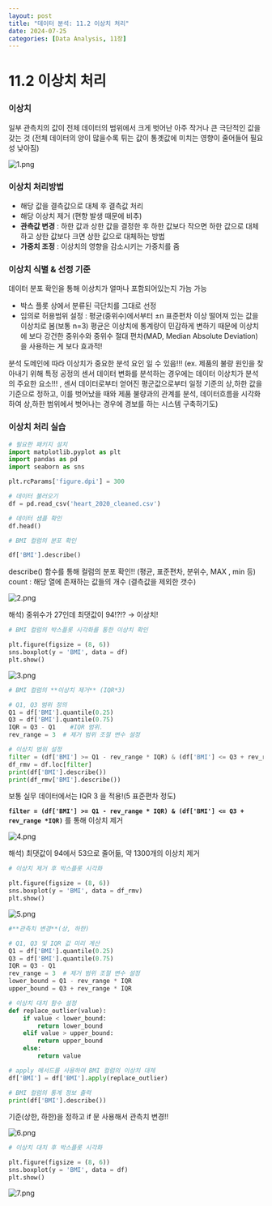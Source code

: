 ```yaml
---
layout: post
title: "데이터 분석: 11.2 이상치 처리"
date: 2024-07-25
categories: [Data Analysis, 11장]
---
```

# 11.2 이상치 처리

### 이상치

일부 관측치의 값이 전체 데이터의 범위에서 크게 벗어난 아주 작거나 큰 극단적인 값을 갖는 것 
(전체 데이터의 양이 많을수록 튀는 값이 통곗값에 미치는 영향이 줄어들어 필요성 낮아짐) 

![1.png](/assets/img/posts/11.2/1.png)

### **이상치 처리방법**

- 해당 값을 결측값으로 대체 후 결측값 처리
- 해당 이상치 제거 (편향 발생 때문에 비추)
- **관측값 변경**
: 하한 값과 상한 값을 결정한 후 하한 값보다 작으면 하한 값으로 대체하고 상한 값보다 크면 상한 값으로 대체하는 방법
- **가중치 조정**
: 이상치의 영향을 감소시키는 가중치를 줌

### **이상치 식별 & 선정 기준**

데이터 분포 확인을 통해 이상치가 얼마나 포함되어있는지 가늠 가능

- 박스 플롯 상에서 분류된 극단치를 그대로 선정
- 임의로 허용범위 설정
: 평균(중위수)에서부터 ±n 표준편차 이상 떨어져 있는 값을 이상치로 봄(보통 n=3) 
평균은 이상치에 통계량이 민감하게 변하기 때문에 이상치에 보다 강건한 중위수와 중위수 절대 편차(MAD, Median Absolute Deviation) 을 사용하는 게 보다 효과적!

분석 도메인에 따라 이상치가 중요한 분석 요인 일 수 있음!!!
(ex.  제품의 불량 원인을 찾아내기 위해 특정 공정의 센서 데이터 변화를 분석하는 경우에는 데이터 이상치가 분석의 주요한 요소!!! , 센서 데이터로부터 얻어진 평군값으로부터 일정 기준의 상,하한 값을 기준으로 정하고, 이를 벗어났을 때와 제품 불량과의 관계를 분석, 데이터흐름을 시각화하여 상,하한 범위에서 벗어나는 경우에 경보를 하는 시스템 구축하기도)

### 이상치 처리 실습

```python
# 필요한 패키지 설치
import matplotlib.pyplot as plt
import pandas as pd
import seaborn as sns

plt.rcParams['figure.dpi'] = 300
```

```python
# 데이터 불러오기
df = pd.read_csv('heart_2020_cleaned.csv')

# 데이터 샘플 확인
df.head()
```

```python
# BMI 컬럼의 분포 확인

df['BMI'].describe()
```

describe() 함수를 통해 컬럼의 분포 확인!! (평균, 표준편차, 분위수, MAX , min 등)
count : 해당 열에 존재하는 값들의 개수 (결측값을 제외한 갯수)

![2.png](/assets/img/posts/11.2/2.png)

해석) 중위수가 27인데 최댓값이 94!?!? → 이상치!

```python
# BMI 컬럼의 박스플롯 시각화를 통한 이상치 확인

plt.figure(figsize = (8, 6))
sns.boxplot(y = 'BMI', data = df)
plt.show()
```

![3.png](/assets/img/posts/11.2/3.png)

```python
# BMI 컬럼의 **이상치 제거** (IQR*3)

# Q1, Q3 범위 정의
Q1 = df['BMI'].quantile(0.25)
Q3 = df['BMI'].quantile(0.75)
IQR = Q3 - Q1    #IQR 범위. 
rev_range = 3  # 제거 범위 조절 변수 설정

# 이상치 범위 설정
filter = (df['BMI'] >= Q1 - rev_range * IQR) & (df['BMI'] <= Q3 + rev_range *IQR)
df_rmv = df.loc[filter]
print(df['BMI'].describe())
print(df_rmv['BMI'].describe())
```

보통 실무 데이터에서는 IQR 3 을 적용!(5 표준편차 정도) 

**`filter = (df['BMI'] >= Q1 - rev_range * IQR) & (df['BMI'] <= Q3 + rev_range *IQR)`** 를 통해 이상치 제거

![4.png](/assets/img/posts/11.2/4.png)

해석) 최댓값이 94에서 53으로 줄어듦, 약 1300개의 이상치 제거 

```python
# 이상치 제거 후 박스플롯 시각화

plt.figure(figsize = (8, 6))
sns.boxplot(y = 'BMI', data = df_rmv)
plt.show()
```

![5.png](/assets/img/posts/11.2/5.png)

```python
#**관측치 변경**(상, 하한)

# Q1, Q3 및 IQR 값 미리 계산
Q1 = df['BMI'].quantile(0.25)
Q3 = df['BMI'].quantile(0.75)
IQR = Q3 - Q1
rev_range = 3  # 제거 범위 조절 변수 설정
lower_bound = Q1 - rev_range * IQR
upper_bound = Q3 + rev_range * IQR

# 이상치 대치 함수 설정
def replace_outlier(value):
    if value < lower_bound:
        return lower_bound
    elif value > upper_bound:
        return upper_bound
    else:
        return value

# apply 메서드를 사용하여 BMI 컬럼의 이상치 대체
df['BMI'] = df['BMI'].apply(replace_outlier)

# BMI 컬럼의 통계 정보 출력
print(df['BMI'].describe())
```

기준(상한, 하한)을 정하고 if 문 사용해서 관측치 변경!!

![6.png](/assets/img/posts/11.2/6.png)

```python
# 이상치 대치 후 박스플롯 시각화

plt.figure(figsize = (8, 6))
sns.boxplot(y = 'BMI', data = df)
plt.show()
```

![7.png](/assets/img/posts/11.2/7.png)